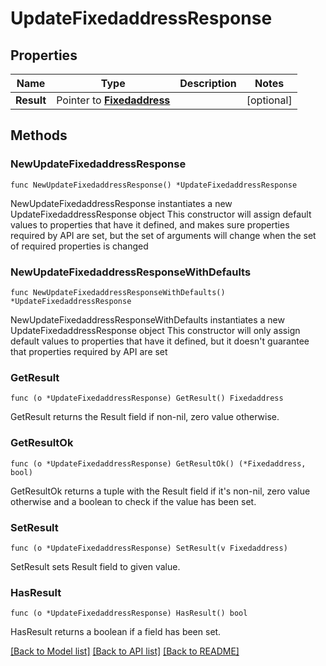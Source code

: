 # UpdateFixedaddressResponse

## Properties

Name | Type | Description | Notes
------------ | ------------- | ------------- | -------------
**Result** | Pointer to [**Fixedaddress**](Fixedaddress.md) |  | [optional] 

## Methods

### NewUpdateFixedaddressResponse

`func NewUpdateFixedaddressResponse() *UpdateFixedaddressResponse`

NewUpdateFixedaddressResponse instantiates a new UpdateFixedaddressResponse object
This constructor will assign default values to properties that have it defined,
and makes sure properties required by API are set, but the set of arguments
will change when the set of required properties is changed

### NewUpdateFixedaddressResponseWithDefaults

`func NewUpdateFixedaddressResponseWithDefaults() *UpdateFixedaddressResponse`

NewUpdateFixedaddressResponseWithDefaults instantiates a new UpdateFixedaddressResponse object
This constructor will only assign default values to properties that have it defined,
but it doesn't guarantee that properties required by API are set

### GetResult

`func (o *UpdateFixedaddressResponse) GetResult() Fixedaddress`

GetResult returns the Result field if non-nil, zero value otherwise.

### GetResultOk

`func (o *UpdateFixedaddressResponse) GetResultOk() (*Fixedaddress, bool)`

GetResultOk returns a tuple with the Result field if it's non-nil, zero value otherwise
and a boolean to check if the value has been set.

### SetResult

`func (o *UpdateFixedaddressResponse) SetResult(v Fixedaddress)`

SetResult sets Result field to given value.

### HasResult

`func (o *UpdateFixedaddressResponse) HasResult() bool`

HasResult returns a boolean if a field has been set.


[[Back to Model list]](../README.md#documentation-for-models) [[Back to API list]](../README.md#documentation-for-api-endpoints) [[Back to README]](../README.md)


